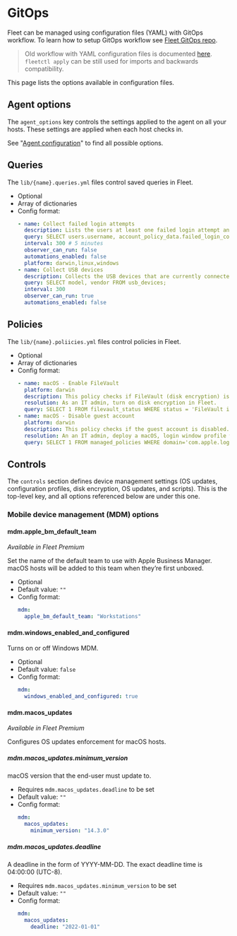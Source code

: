 # GitOps

Fleet can be managed using configuration files (YAML) with GitOps workflow. To learn how to setup GitOps workflow see [Fleet GitOps repo](https://github.com/fleetdm/fleet-gitops).

> Old workflow with YAML configuration files is documented [here](https://github.com/fleetdm/fleet/blob/main/docs/Contributing/Configuration-files.md).  `fleetctl apply` can be still used for imports and backwards compatibility.

This page lists the options available in configuration files.

## Agent options

The `agent_options` key controls the settings applied to the agent on all your hosts. These settings are applied when each host checks in.

See "[Agent configuration](https://fleetdm.com/docs/configuration/agent-configuration)" to find all possible options.

## Queries

The `lib/{name}.queries.yml` files control saved queries in Fleet.

- Optional
- Array of dictionaries
- Config format:  
  ```yaml
  - name: Collect failed login attempts
    description: Lists the users at least one failed login attempt and timestamp of failed login. Number of failed login attempts reset to zero after a user successfully logs in.
    query: SELECT users.username, account_policy_data.failed_login_count, account_policy_data.failed_login_timestamp FROM users INNER JOIN account_policy_data using (uid) WHERE account_policy_data.failed_login_count > 0;
    interval: 300 # 5 minutes
    observer_can_run: false
    automations_enabled: false
    platform: darwin,linux,windows
  - name: Collect USB devices
    description: Collects the USB devices that are currently connected to macOS and Linux hosts.
    query: SELECT model, vendor FROM usb_devices;
    interval: 300
    observer_can_run: true
    automations_enabled: false
  ``` 

## Policies

The `lib/{name}.poliicies.yml` files control policies in Fleet.

- Optional
- Array of dictionaries
- Config format:
  ```yaml
  - name: macOS - Enable FileVault
    platform: darwin
    description: This policy checks if FileVault (disk encryption) is enabled.
    resolution: As an IT admin, turn on disk encryption in Fleet.
    query: SELECT 1 FROM filevault_status WHERE status = 'FileVault is On.';
  - name: macOS - Disable guest account
    platform: darwin
    description: This policy checks if the guest account is disabled.
    resolution: An an IT admin, deploy a macOS, login window profile with the DisableGuestAccount option set to true.
    query: SELECT 1 FROM managed_policies WHERE domain='com.apple.loginwindow' AND username = '' AND name='DisableGuestAccount' AND CAST(value AS INT) = 1;
  ```

## Controls

The `controls` section defines device management settings (OS updates, configuration profiles, disk encryption, OS updates, and scripts). This is the top-level key, and all options referenced below are under this one.


### Mobile device management (MDM) options

#### mdm.apple​_bm​_default​_team

_Available in Fleet Premium_

Set the name of the default team to use with Apple Business Manager. macOS hosts will be added to this team when they’re first unboxed.

- Optional
- Default value: `""`
- Config format:
  ```yaml
  mdm:
    apple_bm_default_team: "Workstations"
  ```

#### mdm.windows​_enabled​_and​_configured

Turns on or off Windows MDM.

- Optional
- Default value: `false`
- Config format:
  ```yaml
  mdm:
    windows_enabled_and_configured: true
  ```

#### mdm.macos​_updates

_Available in Fleet Premium_

Configures OS updates enforcement for macOS hosts.

##### mdm.macos​_updates.minimum_version

macOS version that the end-user must update to.

- Requires `mdm.macos_updates.deadline` to be set  
- Default value: `""`
- Config format:
  ```yaml
  mdm:
    macos_updates:
      minimum_version: "14.3.0"
  ```

##### mdm.macos​_updates.deadline

A deadline in the form of YYYY-MM-DD. The exact deadline time is 04:00:00 (UTC-8).

- Requires `mdm.macos_updates.minimum_version` to be set  
- Default value: `""`
- Config format:
  ```yaml
  mdm:
    macos_updates:
      deadline: "2022-01-01"
  ```



